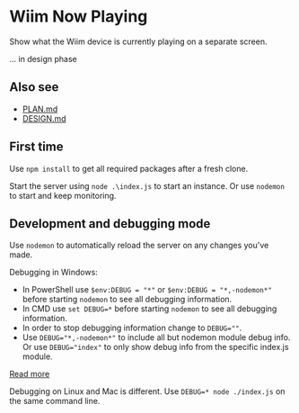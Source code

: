 # Wiim Now Playing
Show what the Wiim device is currently playing on a separate screen.

... in design phase

## Also see

- [PLAN.md](PLAN.md)
- [DESIGN.md](DESIGN.md)

## First time

Use ``npm install`` to get all required packages after a fresh clone.

Start the server using ``node .\index.js`` to start an instance. Or use ``nodemon`` to start and keep monitoring.

## Development and debugging mode

Use ``nodemon`` to automatically reload the server on any changes you've made.

Debugging in Windows:

- In PowerShell use ``$env:DEBUG = "*"`` or ``$env:DEBUG = "*,-nodemon*"`` before starting ``nodemon`` to see all debugging information.
- In CMD use ``set DEBUG=*`` before starting ``nodemon`` to see all debugging information.
- In order to stop debugging information change to ``DEBUG=""``.
- Use ``DEBUG="*,-nodemon*"`` to include all but nodemon module debug info.  
  Or use ``DEBUG="index"`` to only show debug info from the specific index.js module.

[Read more](https://www.npmjs.com/package/debug#windows-command-prompt-notes)

Debugging on Linux and Mac is different. Use ``DEBUG=* node ./index.js`` on the same command line.

